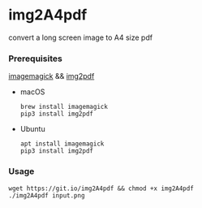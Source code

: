 # img2A4pdf
convert a long screen image to A4 size pdf

### Prerequisites

 [imagemagick](https://imagemagick.org/script/download.php) && [img2pdf](https://pypi.org/project/img2pdf/)

- macOS

   ```
   brew install imagemagick
   pip3 install img2pdf
   ```
   
- Ubuntu

  ```
  apt install imagemagick
  pip3 install img2pdf
  ```

### Usage

```shell
wget https://git.io/img2A4pdf && chmod +x img2A4pdf
./img2A4pdf input.png
```
